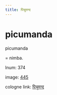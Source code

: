 ```yaml
---
title: पिचुमन्द
---
```


# picumanda

picumanda  <div n="P" />= nimba.

lnum: 374

image: [445](https://www.sanskrit-lexicon.uni-koeln.de/scans/csl-apidev/servepdf.php?dict=snp&page=445)

cologne link: [पिचुमन्द](https://sanskrit-lexicon.uni-koeln.de/scans/csl-apidev/getword.php?dict=snp&key=पिचुमन्द)


